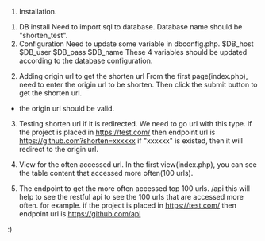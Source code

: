 1. Installation.

  1) DB install
    Need to import sql to database.
    Database name should be "shorten_test".
  2) Configuration
    Need to update some variable in dbconfig.php.
    $DB_host
    $DB_user
    $DB_pass
    $DB_name 
    These 4 variables should be updated according to the database configuration.

2. Adding origin url to get the shorten url
  From the first page(index.php), need to enter the origin url to be shorten.
  Then click the submit button to get the shorten url.
  * the origin url should be valid.
3. Testing shorten url if it is redirected.
  We need to go url with this type.
  if the project is placed in https://test.com/
  then endpoint url is https://github.com?shorten=xxxxxx
  if "xxxxxx" is existed, then it will redirect to the origin url.
  
4. View for the often accessed url.
  In the first view(index.php), you can see the table content that accessed more often(100 urls).
  
5. The endpoint to get the more often accessed top 100 urls.
  /api
  this will help to see the restful api to see the 100 urls that are accessed more often.
  for example.
  if the project is placed in https://test.com/
  then endpoint url is https://github.com/api
  
  :)
